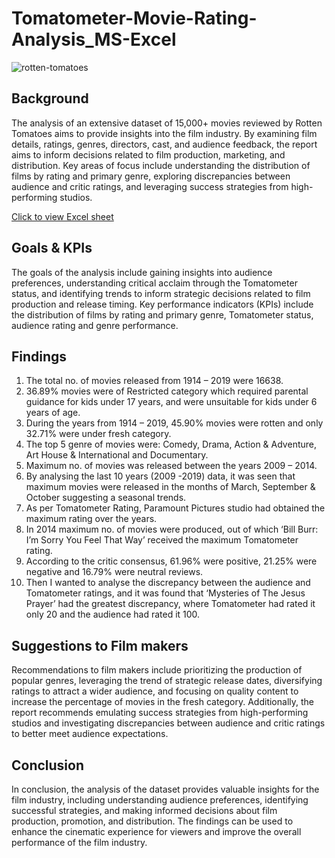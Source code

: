 # Tomatometer-Movie-Rating-Analysis_MS-Excel
![rotten-tomatoes](https://github.com/HafshaWahab/Tomatometer-Movie-Rating-Analysis_MS-Excel/assets/152807534/65b63428-f65a-4ebf-bb26-3dd80bb30fa8)

## Background
The analysis of an extensive dataset of 15,000+ movies reviewed by Rotten Tomatoes aims to provide insights into the film industry. By examining film details, ratings, genres, directors, cast, and audience feedback, the report aims to inform decisions related to film production, marketing, and distribution. Key areas of focus include understanding the distribution of films by rating and primary genre, exploring discrepancies between audience and critic ratings, and leveraging success strategies from high-performing studios.

[Click to view Excel sheet ](https://docs.google.com/spreadsheets/d/1TqGO7pXLDYJSxr03_mpY4c-vxupitEPz/edit?usp=sharing&ouid=109779457375608206546&rtpof=true&sd=true)

## Goals & KPIs
The goals of the analysis include gaining insights into audience preferences, understanding critical acclaim through the Tomatometer status, and identifying trends to inform strategic decisions related to film production and release timing. Key performance indicators (KPIs) include the distribution of films by rating and primary genre, Tomatometer status, audience rating and genre performance.

## Findings
1.	The total no. of movies released from 1914 – 2019 were 16638.
2.	36.89% movies were of Restricted category which required parental guidance for kids under 17 years, and were unsuitable for kids under 6 years of age.
3.	During the years from 1914 – 2019, 45.90% movies were rotten and only 32.71% were under fresh category.
4.	The top 5 genre of movies were: Comedy, Drama, Action & Adventure, Art House & International and Documentary.
5.	Maximum no. of movies was released between the years 2009 – 2014. 
6.	By analysing the last 10 years (2009 -2019) data, it was seen that maximum movies were released in the months of March, September & October suggesting a seasonal trends.  
7.	As per Tomatometer Rating, Paramount Pictures studio had obtained the maximum rating over the years.
8.	In 2014 maximum no. of movies were produced, out of which ‘Bill Burr: I’m Sorry You Feel That Way’ received the maximum Tomatometer rating. 
9.	According to the critic consensus, 61.96% were positive, 21.25% were negative and 16.79% were neutral reviews.
10.	Then I wanted to analyse the discrepancy between the audience and Tomatometer ratings, and it was found that ‘Mysteries of The Jesus Prayer’ had the greatest discrepancy, where Tomatometer had rated it only 20 and the audience had rated it 100.

## Suggestions to Film makers
Recommendations to film makers include prioritizing the production of popular genres, leveraging the trend of strategic release dates, diversifying ratings to attract a wider audience, and focusing on quality content to increase the percentage of movies in the fresh category. Additionally, the report recommends emulating success strategies from high-performing studios and investigating discrepancies between audience and critic ratings to better meet audience expectations.

## Conclusion
In conclusion, the analysis of the dataset provides valuable insights for the film industry, including understanding audience preferences, identifying successful strategies, and making informed decisions about film production, promotion, and distribution. The findings can be used to enhance the cinematic experience for viewers and improve the overall performance of the film industry.
